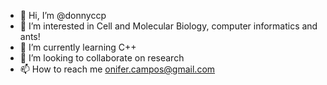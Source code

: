 - 👋 Hi, I’m @donnyccp
- 👀 I’m interested in Cell and Molecular Biology, computer informatics  and ants!
- 🌱 I’m currently learning C++
- 💞️ I’m looking to collaborate on research
- 📫 How to reach me onifer.campos@gmail.com

<!---
donnyccp/donnyccp is a ✨ special ✨ repository because its `README.md` (this file) appears on your GitHub profile.
You can click the Preview link to take a look at your changes.
--->
